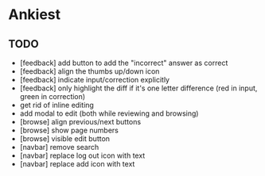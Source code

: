 # Ankiest

## TODO

- [feedback] add button to add the "incorrect" answer as correct
- [feedback] align the thumbs up/down icon
- [feedback] indicate input/correction explicitly
- [feedback] only highlight the diff if it's one letter difference (red in input, green in correction)
- get rid of inline editing
- add modal to edit (both while reviewing and browsing)
- [browse] align previous/next buttons
- [browse] show page numbers
- [browse] visible edit button
- [navbar] remove search
- [navbar] replace log out icon with text
- [navbar] replace add icon with text
